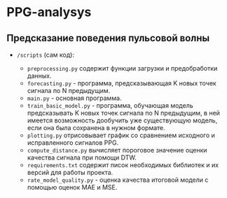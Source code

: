 # PPG-analysys

## Предсказание поведения пульсовой волны

- `/scripts` (сам код):

  - `preprocessing.py` содержит функции загрузки и предобработки данных.
  - `forecasting.py` - программа, предсказывающая K новых точек сигнала по N предыдущим.
  - `main.py` - основная программа.
  - `train_basic_model.py` - программа, обучающая модель предсказывать K новых точек сигнала по N предыдущим, в ней имеется возможность дообучить уже существующую модель, если она была сохранена в нужном формате.
  - `plotting.py` отрисовывает график со сравнением исходного и исправленного сигналов PPG.
  - `compute_distance.py` вычисляет пороговое значение оценки качества сигнала при помощи DTW.
  - `requirements.txt` содержит писок необходимых библиотек и их версий для работы проекта.
  - `rate_model_quality.py` - оценка качества итоговой модели с помощью оценок MAE и MSE.
